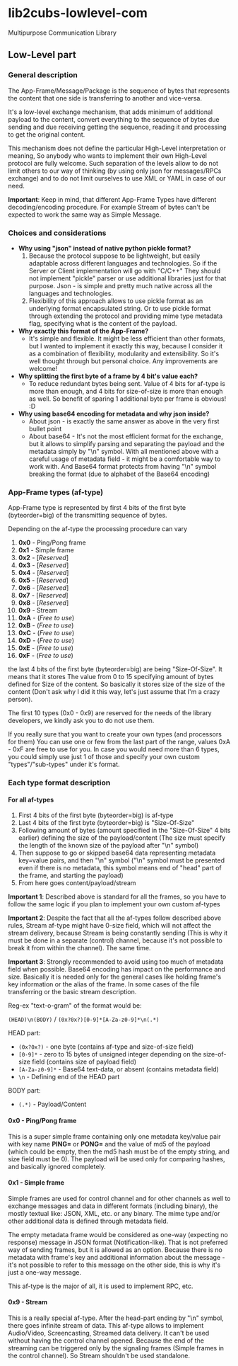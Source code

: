 # lib2cubs-lowlevel-com
Multipurpose Communication Library


## Low-Level part
### General description
The App-Frame/Message/Package is the sequence of bytes that represents the content
that one side is transferring to another and vice-versa. 

It's a low-level exchange mechanism, that adds minimum of additional payload
to the content, convert everything to the sequence of bytes due sending and
due receiving getting the sequence, reading it and processing to get the original
content.

This mechanism does not define the particular High-Level interpretation or meaning,
So anybody who wants to implement their own High-Level protocol are fully welcome.
Such separation of the levels allow to do not limit others to our way of thinking 
(by using only json for messages/RPCs exchange) and to do not limit ourselves to use XML or YAML
in case of our need.

**Important**: Keep in mind, that different App-Frame Types have different decoding/encoding procedure.
For example Stream of bytes can't be expected to work the same way as Simple Message.

### Choices and considerations
 * **Why using "json" instead of native python pickle format?**
    1. Because the protocol suppose to be lightweight, but easily adaptable across different
       languages and technologies. So if the Server or Client implementation will go with "C/C++"
       They should not implement "pickle" parser or use additional libraries just for that purpose.
       Json - is simple and pretty much native across all the languages and technologies.
    2. Flexibility of this approach allows to use pickle format as an underlying format encapsulated string.
       Or to use pickle format through extending the protocol and providing mime type metadata flag, specifying
       what is the content of the payload. 
 * **Why exactly this format of the App-Frame?**
    * It's simple and flexible. It might be less efficient than other formats, but I wanted to implement
      it exactly this way, because I consider it as a combination of flexibility, modularity and 
      extensibility. So it's well thought through but personal choice. 
      Any improvements are welcome!
 * **Why splitting the first byte of a frame by 4 bit's value each?**
    * To reduce redundant bytes being sent. Value of 4 bits for af-type is more than enough,
      and 4 bits for size-of-size is more than enough as well. So benefit 
      of sparing 1 additional byte per frame is obvious! :D
 * **Why using base64 encoding for metadata and why json inside?**
    * About json - is exactly the same answer as above in the very first bullet point
    * About base64 - It's not the most efficient format for the exchange, but it allows to simplify
      parsing and separating the payload and the metadata simply by "\n" symbol. With all
      mentioned above with a careful usage of metadata field - it might be a comfortable way
      to work with. And Base64 format protects from having "\n" symbol breaking the format 
      (due to alphabet of the Base64 encoding)

### App-Frame types (af-type)
App-Frame type is represented by first 4 bits of 
the first byte (byteorder=big) of the transmitting sequence of bytes.

Depending on the af-type the processing procedure can vary

1.  **0x0** - Ping/Pong frame
2.  **0x1** - Simple frame
3.  **0x2** - [_Reserved_]
4.  **0x3** - [_Reserved_]
5.  **0x4** - [_Reserved_]
6.  **0x5** - [_Reserved_]
7.  **0x6** - [_Reserved_]
8.  **0x7** - [_Reserved_]
9.  **0x8** - [_Reserved_]
10. **0x9** - Stream
11. **0xA** - (_Free to use_)
12. **0xB** - (_Free to use_)
13. **0xC** - (_Free to use_)
14. **0xD** - (_Free to use_)
15. **0xE** - (_Free to use_)
16. **0xF** - (_Free to use_)

the last 4 bits of the first byte (byteorder=big) are being "Size-Of-Size". It means that it stores
The value from 0 to 15 specifying amount of bytes defined for Size of the content. 
So basically it stores size of the size of the content (Don't ask why I did it this way, let's just assume 
that I'm a crazy person).

The first 10 types (0x0 - 0x9) are reserved for the needs of the library developers,
we kindly ask you to do not use them.

If you really sure that you want to create your own types (and processors for them)
You can use one or few from the last part of the range, values 0xA - 0xF are free to use
for you. In case you would need more than 6 types, you could simply use just 1 of those and 
specify your own custom "types"/"sub-types" under it's format.

### Each type format description

#### For all af-types
 1.  First 4 bits of the first byte (byteorder=big) is af-type
 2.  Last 4 bits of the first byte (byteorder=big) is "Size-Of-Size"
 3.  Following amount of bytes (amount specified in the "Size-Of-Size" 4 bits earlier)
     defining the size of the payload/content (The size must specify the length of the known 
     size of the payload after "\n" symbol)
 4.  Then suppose to go or skipped base64 data representing metadata key=value pairs, 
     and then "\n" symbol ("\n" symbol must be presented even if there is no metadata,
     this symbol means end of "head" part of the frame, and starting the payload)
 5.  From here goes content/payload/stream

**Important 1**: Described above is standard for all the frames, so you have to follow the same
logic if you plan to implement your own custom af-types

**Important 2**: Despite the fact that all the af-types follow described above rules,
Stream af-type might have 0-size field, which will not affect the stream delivery, 
because Stream is being constantly sending (This is why it must be done in a separate 
(control) channel, because it's not possible to break it from within the channel). 
The same time.

**Important 3**: Strongly recommended to avoid using too much of metadata field when possible. Base64 encoding
has impact on the performance and size. Basically it is needed only for the general cases like holding 
frame's key information or the alias of the frame. In some cases of the file transferring or 
the basic stream description.

Reg-ex "text-o-gram" of the format would be:

`(HEAD)\n(BODY)` / `(0x?0x?)[0-9]*[A-Za-z0-9]*\n(.*)`

HEAD part: 
 * `(0x?0x?)` - one byte (contains af-type and size-of-size field)  
 * `[0-9]*` - zero to 15 bytes of unsigned integer depending on the size-of-size field (contains size of payload field)
 * `[A-Za-z0-9]*` - Base64 text-data, or absent (contains metadata field)
 * `\n` - Defining end of the HEAD part

BODY part: 
 * `(.*)` - Payload/Content  


#### **0x0** - Ping/Pong frame
This is a super simple frame containing only one metadata key/value pair with key name **PING=** or **PONG=**
and the value of md5 of the payload (which could be empty, then the md5 hash must be of the empty string, 
and size field must be 0). The payload will be used only for comparing hashes, and basically ignored completely.


#### **0x1** - Simple frame
Simple frames are used for control channel and for other channels as well to exchange messages
and data in different formats (including binary), the mostly textual like: JSON, XML, etc.
or any binary. The mime type and/or other additional data is defined through metadata field.

The empty metadata frame would be considered as one-way (expecting no response) message in JSON
format (Notification-like). That is not preferred way of sending frames, but it is allowed as
an option. Because there is no metadata with frame's key and additional information about
the message - it's not possible to refer to this message on the other side, this is why it's
just a one-way message.

This af-type is the major of all, it is used to implement RPC, etc.


#### **0x9** - Stream
This is a really special af-type. After the head-part ending by "\n" symbol, there goes infinite stream of data.
This af-type allows to implement Audio/Video, Screencasting, Streamed data delivery. It can't be used without having
the control channel opened. Because the end of the streaming can be triggered only by 
the signaling frames (Simple frames in the control channel). So Stream shouldn't be used standalone.